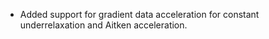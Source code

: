 - Added support for gradient data acceleration for constant underrelaxation and Aitken acceleration.
